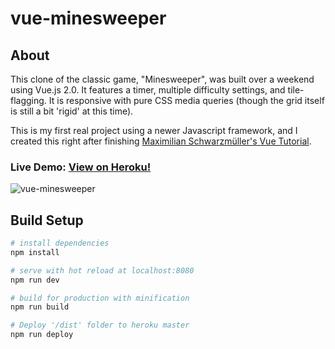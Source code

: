 # vue-minesweeper
## About
This clone of the classic game, "Minesweeper", was built over a weekend using Vue.js 2.0.  It features a timer, multiple difficulty settings, and tile-flagging.  It is responsive with pure CSS media queries (though the grid itself is still a bit 'rigid' at this time).

This is my first real project using a newer Javascript framework, and I created this right after finishing [Maximilian Schwarzmüller's Vue Tutorial](https://www.udemy.com/vuejs-2-the-complete-guide).

### Live Demo: [View on Heroku!](https://vue-minesweeper.herokuapp.com/)

![vue-minesweeper](https://cloud.githubusercontent.com/assets/18252139/20769454/d0252838-b6f6-11e6-9731-c76e4c111bbd.png)

## Build Setup

``` bash
# install dependencies
npm install

# serve with hot reload at localhost:8080
npm run dev

# build for production with minification
npm run build

# Deploy '/dist' folder to heroku master
npm run deploy
```
